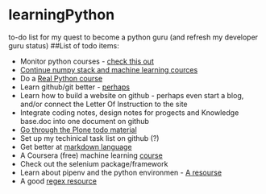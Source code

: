 # learningPython
to-do list for my quest to become a python guru (and refresh my developer guru status)
##List of todo items:
* Monitor python courses - [check this out](https://medium.com/better-programming/my-favorite-free-courses-to-learn-python-in-depth-95eb9508d042)
* [Continue numpy stack and machine learning cources](http://www.udemy.com/course/deep-learning-prerequisites-the-numpy-stack-in-python/learn/lecture/5857390#overview)
* Do a [Real Python course](https://realpython.com/start-here/)
* Learn github/git better  - [perhaps](http://git-scm.com/book/en/v2/Git-Branching-Basic-Branching-and-Merging)
* Learn how to build a website on github - perhaps even start a blog, and/or connect the Letter Of Instruction to the site
* Integrate coding notes, design notes for progects and Knowledge base.doc into one document on github
* [Go through the Plone todo material](http://tutorialtodoapp.readthedocs.org/en/latest/index.html)
* Set up my techinical task list on github (?)
* Get better at [markdown language](https://guides.github.com/features/mastering-markdown/)
* A Coursera (free) machine learning [course](https://www.coursera.org/learn/machine-learning)
* Check out the selenium package/framework
* Learn about pipenv and the python environmen - [A resourse](https://medium.com/better-programming/improve-your-python-package-management-with-pipenv-28093c007955)
* A good [regex resource](https://regex101.com/) 
